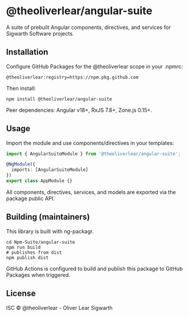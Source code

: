 # @theoliverlear/angular-suite

A suite of prebuilt Angular components, directives, and services for Sigwarth Software projects.

## Installation

Configure GitHub Packages for the @theoliverlear scope in your .npmrc:

```
@theoliverlear:registry=https://npm.pkg.github.com
```

Then install:

```
npm install @theoliverlear/angular-suite
```

Peer dependencies: Angular v18+, RxJS 7.8+, Zone.js 0.15+.

## Usage

Import the module and use components/directives in your templates:

```ts
import { AngularSuiteModule } from '@theoliverlear/angular-suite';

@NgModule({
  imports: [AngularSuiteModule]
})
export class AppModule {}
```

All components, directives, services, and models are exported via the package public API.

## Building (maintainers)

This library is built with ng-packagr.

```
cd Npm-Suite/angular-suite
npm run build
# publishes from dist
npm publish dist
```

GitHub Actions is configured to build and publish this package to GitHub Packages when triggered.

## License
ISC © @theoliverlear - Oliver Lear Sigwarth
